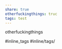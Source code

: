 ```yaml
---
share: true
otherfuckingthings: truc
tags: test
---
```


otherfuckingthings

#inline_tags
#inline/tags/

